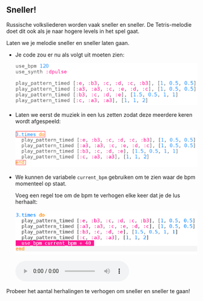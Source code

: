 ## Sneller!

Russische volksliederen worden vaak sneller en sneller. De Tetris-melodie doet dit ook als je naar hogere levels in het spel gaat.

Laten we je melodie sneller en sneller laten gaan.

+ Je code zou er nu als volgt uit moeten zien:
    
    ![schermafbeelding](images/tetris-part1.png)

+ Laten we eerst de muziek in een lus zetten zodat deze meerdere keren wordt afgespeeld:
    
    ![schermafbeelding](images/tetris-times.png)

+ We kunnen de variabele `current_bpm` gebruiken om te zien waar de bpm momenteel op staat.
    
    Voeg een regel toe om de bpm te verhogen elke keer dat je de lus herhaalt:
    
    ![schermafbeelding](images/tetris-bpm.png)
    
    <div id="audio-preview" class="pdf-hidden">
      <audio controls preload> <source src="resources/tetris-2.mp3" type="audio/mpeg"> Je browser ondersteunt het element <code>audio</code> niet. </audio>
    </div>

Probeer het aantal herhalingen te verhogen om sneller en sneller te gaan!